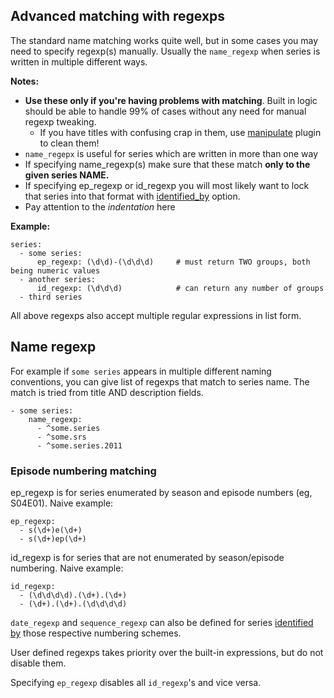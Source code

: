 ## Advanced matching with regexps

The standard name matching works quite well, but in some cases you may need to specify regexp(s) manually. Usually the `name_regexp` when series is written in multiple different ways.

**Notes:**
 
 * **Use these only if you're having problems with matching**. Built in logic should be able to handle 99% of cases without any need for manual regexp tweaking.
   * If you have titles with confusing crap in them, use [manipulate](/Plugins/manipulate) plugin to clean them!
 * `name_regepx` is useful for series which are written in more than one way
 * If specifying name_regexp(s) make sure that these match **only to the given series NAME.**
 * If specifying ep_regexp or id_regexp you will most likely want to lock that series into that format with [identified_by](/Plugins/series/identified_by) option.
 * Pay attention to the *indentation* here

**Example:**

```
series:
  - some series:
      ep_regexp: (\d\d)-(\d\d\d)     # must return TWO groups, both being numeric values
  - another series:
      id_regexp: (\d\d\d)            # can return any number of groups
  - third series
```

All above regexps also accept multiple regular expressions in list form.

## Name regexp

For example if `some series` appears in multiple different naming conventions, you can give list of regexps that match to series name. The match is tried from title AND description fields.

```
- some series:
    name_regexp:
      - ^some.series
      - ^some.srs
      - ^some.series.2011
```

### Episode numbering matching

ep_regexp is for series enumerated by season and episode numbers (eg, S04E01). Naive example:

```
ep_regexp:
  - s(\d+)e(\d+)
  - s(\d+)ep(\d+)
```

id_regexp is for series that are not enumerated by season/episode numbering. Naive example:

```
id_regexp:
  - (\d\d\d\d).(\d+).(\d+)
  - (\d+).(\d+).(\d\d\d\d)
```

`date_regexp` and `sequence_regexp` can also be defined for series [identified by](/Plugins/series/identified_by) those respective numbering schemes.

User defined regexps takes priority over the built-in expressions, but do not disable them.

Specifying `ep_regexp` disables all `id_regexp`'s and vice versa.